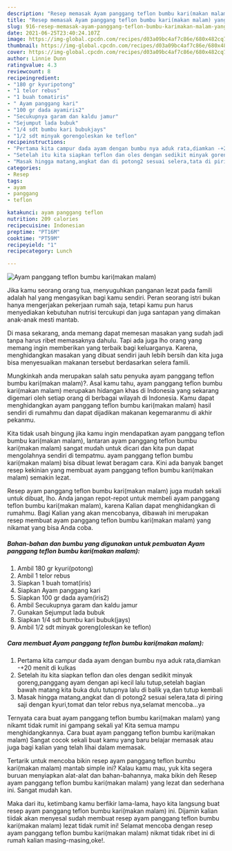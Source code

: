 ```yaml
---
description: "Resep memasak Ayam panggang teflon bumbu kari(makan malam) yang lezat dan Mudah Dibuat"
title: "Resep memasak Ayam panggang teflon bumbu kari(makan malam) yang lezat dan Mudah Dibuat"
slug: 916-resep-memasak-ayam-panggang-teflon-bumbu-karimakan-malam-yang-lezat-dan-mudah-dibuat
date: 2021-06-25T23:40:24.107Z
image: https://img-global.cpcdn.com/recipes/d03a09bc4af7c86e/680x482cq70/ayam-panggang-teflon-bumbu-karimakan-malam-foto-resep-utama.jpg
thumbnail: https://img-global.cpcdn.com/recipes/d03a09bc4af7c86e/680x482cq70/ayam-panggang-teflon-bumbu-karimakan-malam-foto-resep-utama.jpg
cover: https://img-global.cpcdn.com/recipes/d03a09bc4af7c86e/680x482cq70/ayam-panggang-teflon-bumbu-karimakan-malam-foto-resep-utama.jpg
author: Linnie Dunn
ratingvalue: 4.3
reviewcount: 8
recipeingredient:
- "180 gr kyuripotong"
- "1 telor rebus"
- "1 buah tomatiris"
- " Ayam panggang kari"
- "100 gr dada ayamiris2"
- "Secukupnya garam dan kaldu jamur"
- "Sejumput lada bubuk"
- "1/4 sdt bumbu kari bubukjays"
- "1/2 sdt minyak gorengoleskan ke teflon"
recipeinstructions:
- "Pertama kita campur dada ayam dengan bumbu nya aduk rata,diamkan -+20 menit di kulkas"
- "Setelah itu kita siapkan teflon dan oles dengan sedikit minyak goreng,panggang ayam dengan api kecil lalu tutup,setelah bagian bawah matang kita buka dulu tutupnya lalu di balik ya,dan tutup kembali"
- "Masak hingga matang,angkat dan di potong2 sesuai selera,tata di piring saji dengan kyuri,tomat dan telor rebus nya,selamat mencoba...ya"
categories:
- Resep
tags:
- ayam
- panggang
- teflon

katakunci: ayam panggang teflon 
nutrition: 209 calories
recipecuisine: Indonesian
preptime: "PT16M"
cooktime: "PT59M"
recipeyield: "1"
recipecategory: Lunch

---
```



![Ayam panggang teflon bumbu kari(makan malam)](https://img-global.cpcdn.com/recipes/d03a09bc4af7c86e/680x482cq70/ayam-panggang-teflon-bumbu-karimakan-malam-foto-resep-utama.jpg)

Jika kamu seorang orang tua, menyuguhkan panganan lezat pada famili adalah hal yang mengasyikan bagi kamu sendiri. Peran seorang istri bukan hanya mengerjakan pekerjaan rumah saja, tetapi kamu pun harus menyediakan kebutuhan nutrisi tercukupi dan juga santapan yang dimakan anak-anak mesti mantab.

Di masa  sekarang, anda memang dapat memesan masakan yang sudah jadi tanpa harus ribet memasaknya dahulu. Tapi ada juga lho orang yang memang ingin memberikan yang terbaik bagi keluarganya. Karena, menghidangkan masakan yang dibuat sendiri jauh lebih bersih dan kita juga bisa menyesuaikan makanan tersebut berdasarkan selera famili. 



Mungkinkah anda merupakan salah satu penyuka ayam panggang teflon bumbu kari(makan malam)?. Asal kamu tahu, ayam panggang teflon bumbu kari(makan malam) merupakan hidangan khas di Indonesia yang sekarang digemari oleh setiap orang di berbagai wilayah di Indonesia. Kamu dapat menghidangkan ayam panggang teflon bumbu kari(makan malam) hasil sendiri di rumahmu dan dapat dijadikan makanan kegemaranmu di akhir pekanmu.

Kita tidak usah bingung jika kamu ingin mendapatkan ayam panggang teflon bumbu kari(makan malam), lantaran ayam panggang teflon bumbu kari(makan malam) sangat mudah untuk dicari dan kita pun dapat mengolahnya sendiri di tempatmu. ayam panggang teflon bumbu kari(makan malam) bisa dibuat lewat beragam cara. Kini ada banyak banget resep kekinian yang membuat ayam panggang teflon bumbu kari(makan malam) semakin lezat.

Resep ayam panggang teflon bumbu kari(makan malam) juga mudah sekali untuk dibuat, lho. Anda jangan repot-repot untuk membeli ayam panggang teflon bumbu kari(makan malam), karena Kalian dapat menghidangkan di rumahmu. Bagi Kalian yang akan mencobanya, dibawah ini merupakan resep membuat ayam panggang teflon bumbu kari(makan malam) yang nikamat yang bisa Anda coba.

<!--inarticleads1-->

##### Bahan-bahan dan bumbu yang digunakan untuk pembuatan Ayam panggang teflon bumbu kari(makan malam):

1. Ambil 180 gr kyuri(potong)
1. Ambil 1 telor rebus
1. Siapkan 1 buah tomat(iris)
1. Siapkan  Ayam panggang kari
1. Siapkan 100 gr dada ayam(iris2)
1. Ambil Secukupnya garam dan kaldu jamur
1. Gunakan Sejumput lada bubuk
1. Siapkan 1/4 sdt bumbu kari bubuk(jays)
1. Ambil 1/2 sdt minyak goreng(oleskan ke teflon)




<!--inarticleads2-->

##### Cara membuat Ayam panggang teflon bumbu kari(makan malam):

1. Pertama kita campur dada ayam dengan bumbu nya aduk rata,diamkan -+20 menit di kulkas
1. Setelah itu kita siapkan teflon dan oles dengan sedikit minyak goreng,panggang ayam dengan api kecil lalu tutup,setelah bagian bawah matang kita buka dulu tutupnya lalu di balik ya,dan tutup kembali
1. Masak hingga matang,angkat dan di potong2 sesuai selera,tata di piring saji dengan kyuri,tomat dan telor rebus nya,selamat mencoba...ya




Ternyata cara buat ayam panggang teflon bumbu kari(makan malam) yang nikamt tidak rumit ini gampang sekali ya! Kita semua mampu menghidangkannya. Cara buat ayam panggang teflon bumbu kari(makan malam) Sangat cocok sekali buat kamu yang baru belajar memasak atau juga bagi kalian yang telah lihai dalam memasak.

Tertarik untuk mencoba bikin resep ayam panggang teflon bumbu kari(makan malam) mantab simple ini? Kalau kamu mau, yuk kita segera buruan menyiapkan alat-alat dan bahan-bahannya, maka bikin deh Resep ayam panggang teflon bumbu kari(makan malam) yang lezat dan sederhana ini. Sangat mudah kan. 

Maka dari itu, ketimbang kamu berfikir lama-lama, hayo kita langsung buat resep ayam panggang teflon bumbu kari(makan malam) ini. Dijamin kalian tiidak akan menyesal sudah membuat resep ayam panggang teflon bumbu kari(makan malam) lezat tidak rumit ini! Selamat mencoba dengan resep ayam panggang teflon bumbu kari(makan malam) nikmat tidak ribet ini di rumah kalian masing-masing,oke!.

